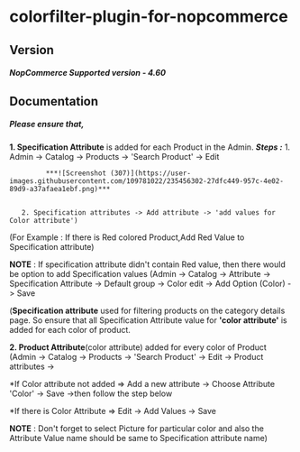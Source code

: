 # colorfilter-plugin-for-nopcommerce

Version
-------
##### NopCommerce Supported version - 4.60

Documentation
-------------
##### Please ensure that,

**1. Specification Attribute** is added for each Product in the Admin.
  ***Steps :***
       1. Admin -> Catalog -> Products -> 'Search Product' -> Edit 
       
             ***![Screenshot (307)](https://user-images.githubusercontent.com/109781022/235456302-27dfc449-957c-4e02-89d9-a37afaea1ebf.png)***
       
       
       2. Specification attributes -> Add attribute -> 'add values for Color attribute')
  (For Example : If there is Red colored Product,Add Red Value to Specification attribute)

**NOTE** :  If specification attribute didn't contain Red value, then there would be option to add Specification values
  (Admin -> Catalog -> Attribute -> Specification Attribute -> Default group -> Color edit -> Add Option (Color) -> Save
  
  (**Specification attribute** used for filtering products on the category details page. 
  So ensure that all Specification Attribute value for **'color attribute'** is added for each color of product.
 
**2. Product Attribute**(color attribute) added for every color of Product
  (Admin -> Catalog -> Products -> 'Search Product' -> Edit -> Product attributes ->
  
   *If Color attribute not added =>  Add a new attribute -> Choose Attribute 'Color' -> Save ->then follow the step below
   
   *If there is Color Attribute  =>  Edit -> Add Values -> Save

 **NOTE** : Don't forget to select Picture for particular color and also the Attribute Value name should be same to Specification attribute name)

  

